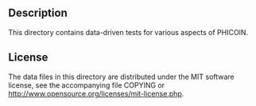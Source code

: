 Description
------------

This directory contains data-driven tests for various aspects of PHICOIN.

License
--------

The data files in this directory are distributed under the MIT software
license, see the accompanying file COPYING or
http://www.opensource.org/licenses/mit-license.php.

